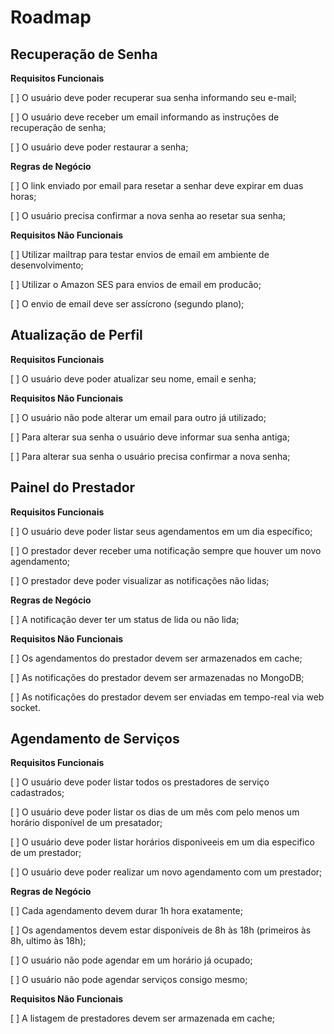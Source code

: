 # Roadmap

## Recuperação de Senha

**Requisitos Funcionais**

[ ] O usuário deve poder recuperar sua senha informando seu e-mail;

[ ] O usuário deve receber um email informando as instruções de recuperação de senha;

[ ] O usuário deve poder restaurar a senha;

**Regras de Negócio**

[ ] O link enviado por email para resetar a senhar deve expirar em duas horas;

[ ] O usuário precisa confirmar a nova senha ao resetar sua senha;

**Requisitos Não Funcionais**

[ ] Utilizar mailtrap para testar envios de email em ambiente de desenvolvimento;

[ ] Utilizar o Amazon SES para envios de email em producão;

[ ] O envio de email deve ser assícrono (segundo plano);



## Atualização de Perfil

**Requisitos Funcionais**

[ ] O usuário deve poder atualizar seu nome, email e senha;

**Requisitos Não Funcionais**

[ ] O usuário não pode alterar um email para outro já utilizado;

[ ] Para alterar sua senha o usuário deve informar sua senha antiga;

[ ] Para alterar sua senha o usuário precisa confirmar a nova senha;



## Painel do Prestador

**Requisitos Funcionais**

[ ] O usuário deve poder listar seus agendamentos em um dia específico;

[ ] O prestador dever receber uma notificação sempre que houver um novo agendamento;

[ ] O prestador deve poder visualizar as notificações não lidas;

**Regras de Negócio**

[ ] A notificação dever ter um status de lida ou não lida;

**Requisitos Não Funcionais**

[ ] Os agendamentos do prestador devem ser armazenados em cache;

[ ] As notificações do prestador devem ser armazenadas no MongoDB;

[ ] As notificações do prestador devem ser enviadas em tempo-real via web socket.



## Agendamento de Serviços

**Requisitos Funcionais**

[ ] O usuário deve poder listar todos os prestadores de serviço cadastrados;

[ ] O usuário deve poder listar os dias de um mês com pelo menos um horário disponível de um presatador;

[ ] O usuário deve poder listar horários disponiveeis em um dia especifico de um prestador;

[ ] O usuário deve poder realizar um novo agendamento com um prestador;

**Regras de Negócio**

[ ] Cada agendamento devem durar 1h hora exatamente;

[ ] Os agendamentos devem estar disponíveis de 8h às 18h (primeiros às 8h, ultimo às 18h);

[ ] O usuário não pode agendar em um horário já ocupado;

[ ] O usuário não pode agendar serviços consigo mesmo;

**Requisitos Não Funcionais**

[ ] A listagem de prestadores devem ser armazenada em cache;
